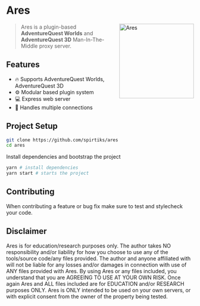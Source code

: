 # Ares



<img src="https://i.imgur.com/Hjvtoz3.png" height="200" align="right" alt="Ares">

> Ares is a plugin-based <b>AdventureQuest Worlds</b> and <b>AdventureQuest 3D</b> Man-In-The-Middle proxy server.

## Features

- 🔥 Supports AdventureQuest Worlds, AdventureQuest 3D
- ⚙️ Modular based plugin system
- 💻 Express web server
- 👥 Handles multiple connections

## Project Setup

```bash
git clone https://github.com/spirtiks/ares
cd ares
```

Install dependencies and bootstrap the project
```bash
yarn # install dependencies
yarn start # starts the project
```

## Contributing

When contributing a feature or bug fix make sure to test and stylecheck your code.

## Disclaimer

Ares is for education/research purposes only. The author takes NO responsibility and/or liability for how you choose to use any of the tools/source code/any files provided. The author and anyone affiliated with will not be liable for any losses and/or damages in connection with use of ANY files provided with Ares. By using Ares or any files included, you understand that you are AGREEING TO USE AT YOUR OWN RISK. Once again Ares and ALL files included are for EDUCATION and/or RESEARCH purposes ONLY. Ares is ONLY intended to be used on your own servers, or with explicit consent from the owner of the property being tested.